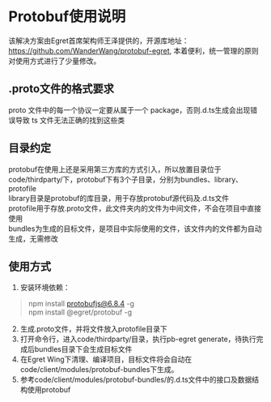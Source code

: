 # Protobuf使用说明
该解决方案由Egret首席架构师王泽提供的，开源库地址：https://github.com/WanderWang/protobuf-egret, 本着便利，统一管理的原则对使用方式进行了少量修改。  

## .proto文件的格式要求
proto 文件中的每一个协议一定要从属于一个 package，否则.d.ts生成会出现错误导致 ts 文件无法正确的找到这些类  

## 目录约定
protobuf在使用上还是采用第三方库的方式引入，所以放置目录位于code/thirdparty/下，protobuf下有3个子目录，分别为bundles、library、protofile  
library目录是protobuf的库目录，用于存放protobuf源代码及.d.ts文件  
protofile用于存放.proto文件，此文件夹内的文件为中间文件，不会在项目中直接使用  
bundles为生成的目标文件，是项目中实际使用的文件，该文件内的文件都为自动生成，无需修改  

## 使用方式
1. 安装环境依赖：
> npm install protobufjs@6.8.4 -g  
> npm install @egret/protobuf -g 
2. 生成.proto文件，并将文件放入protofile目录下  
3. 打开命令行，进入code/thirdparty/目录，执行pb-egret generate，待执行完成后bundles目录下会生成目标文件  
4. 在Egret Wing下清理、编译项目，目标文件将会自动在code/client/modules/protobuf-bundles下生成。  
5. 参考code/client/modules/protobuf-bundles/的.d.ts文件中的接口及数据结构使用protobuf